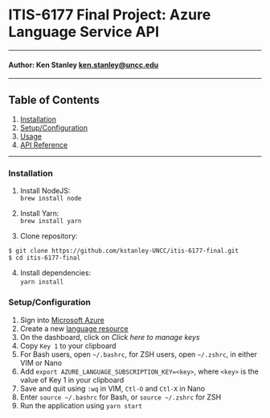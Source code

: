 # ITIS-6177 Final Project: Azure Language Service API

---
#### Author: Ken Stanley <ken.stanley@uncc.edu>

---
## Table of Contents
1. [Installation](#installation)
2. [Setup/Configuration](#setupconfiguration)
3. [Usage](#usage)
4. [API Reference](#api-reference)

---
### Installation
1. Install NodeJS:<br>
`brew install node`

2. Install Yarn:<br>
`brew install yarn`

3. Clone repository:<br>
```shell
$ git clone https://github.com/kstanley-UNCC/itis-6177-final.git
$ cd itis-6177-final
```
4. Install dependencies:<br>
`yarn install`

### Setup/Configuration
1. Sign into [Microsoft Azure](https://azure.microsoft.com/)
2. Create a new [language resource](https://aka.ms/createLanguageResource)
3. On the dashboard, click on *Click here to manage keys*
4. Copy `Key 1` to your clipboard
5. For Bash users, open `~/.bashrc`, for ZSH users, open `~/.zshrc`, in either VIM or Nano
6. Add `export AZURE_LANGUAGE_SUBSCRIPTION_KEY=<key>`, where `<key>` is the value of Key 1 in your clipboard
7. Save and quit using `:wq` in VIM, `Ctl-O` and `Ctl-X` in Nano
8. Enter `source ~/.bashrc` for Bash, or `source ~/.zshrc` for ZSH
9. Run the application using `yarn start`


